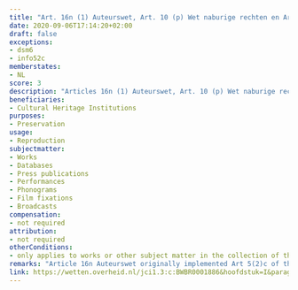 ```yaml
---
title: "Art. 16n (1) Auteurswet, Art. 10 (p) Wet naburige rechten en Art 4a (d) Databankenwet"
date: 2020-09-06T17:14:20+02:00
draft: false
exceptions:
- dsm6
- info52c
memberstates:
- NL
score: 3
description: "Articles 16n (1) Auteurswet, Art. 10 (p) Wet naburige rechten and Art 4a (d) Databankenwet implement the optional exception contained in Article 5(2)c of the InfoSoc Directive and the mandatory exception in Art 6 of the DSM directive. As and implementation of Article 6 DSM these exceptions follow the scope of the European exceptions. As an implementation of 5(2)c Infosoc they do not explore the full room provided by the EUorpean exception." 
beneficiaries:
- Cultural Heritage Institutions
purposes: 
- Preservation 
usage:
- Reproduction
subjectmatter:
- Works
- Databases
- Press publications 
- Performances
- Phonograms
- Film fixations
- Broadcasts
compensation: 
- not required
attribution: 
- not required
otherConditions: 
- only applies to works or other subject matter in the collection of the beneficiary institution
remarks: "Article 16n Auteurswet originally implemented Art 5(2)c of the InfoSoc directive. With the Dutch implementation of the DSM directive it was replaced by a new version that closely follows Art 6 of the DSM directive. This did not meaningfully narrow down the scope of the previous version." 
link: https://wetten.overheid.nl/jci1.3:c:BWBR0001886&hoofdstuk=I&paragraaf=6&artikel=16n&z=2018-10-11&g=2018-10-11
---
```





